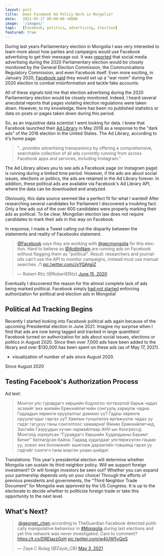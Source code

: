 ```yaml
---
layout: post
title:  Does Facebook Ad Policy Work in Mongolia?
date:   2021-05-17 00:00:00 +0800
image:  '/images/'
tags:   [Facebook, politics, advertising, election]
featured: true
---
```


During last years Parliamentary election in Mongolia I was very interested to learn more about how parties and campaigns would use Facebook advertising to get their message out. It was [reported](https://montsame.mn/en/read/226189) that social media advertising during the 2020 Parliamentary election would be closely monitored by the General Election Commission, the Communications Regulatory Commission, and even Facebook itself. Even more exciting, in January 2020, [Facebook said](https://news.mn/en/790500/) they would set up a "war room" during the 2020 election to combat misinformation and tackle fake accounts. 

All of these signals told me that election advertising during the 2020 Parliamentary election would be closely monitored. Indeed, I heard several anecdotal reports that pages violating election regulations were taken down. However, to my knowledge, there has been no published statistics or data on posts or pages taken down during this period. 

So, as an inquisitive data scientist I went looking for data. I knew that Facebook launched their [Ad Library](https://www.facebook.com/ads/library/) in May 2018 as a response to the "dark ads" of the 2016 election in the United States. The Ad Library, according to it's home page:

> "...provides advertising transparency by offering a comprehensive, searchable collection of all ads currently running from across Facebook apps and services, including Instagram."

The Ad Library allows you to see ads a Facebook page (or Instagram page) is running during a limtied time period. However, if the ads are about social issues, elections or politics, the ads are retained in the Ad Library forever. In addition, these political ads are available via Facebook's Ad Library API, where the data can be downloaded and analyzed.

Obviously, this data source seemed like a perfect fit for what I wanted! After researching several candidates for Parliament I discovered a troubling fact. Only a few ads out of the over 600 candidates were properly marking their ads as political. To be clear, Mongolian election law does not require candidates to mark their ads in this way on Facebook. 

In response, I made a Tweet calling out the disparity between the statements and reality of Facebooks statement.

<blockquote class="twitter-tweet"><p lang="en" dir="ltr"><a href="https://twitter.com/Facebook?ref\_src=twsrc%5Etfw">@Facebook</a> says they are working with <a href="https://twitter.com/gecmongolia?ref\_src=twsrc%5Etfw">@gecmongolia</a> for this election. Hard to believe as <a href="https://twitter.com/ArdiinNam?ref\_src=twsrc%5Etfw">@ArdiinNam</a> are running ads on Facebook without flagging them as &quot;political&quot;. Result: researchers and journalists can&#39;t use the API to monitor campaigns, instead must use manual searches. /1 <a href="https://t.co/JyYQAlgjiZ">pic.twitter.com/JyYQAlgjiZ</a></p>&mdash; Robert Ritz (@RobertERitz) <a href="https://twitter.com/RobertERitz/status/1272523321343651840?ref\_src=twsrc%5Etfw">June 15, 2020</a></blockquote> <script async src="https://platform.twitter.com/widgets.js" charset="utf-8"></script>

Eventually I discovered the reason for the almost complete lack of ads being marked political. Facebook simply [had not started](https://twitter.com/george\_chen/status/1272776100729372674?s=20) enforcing authorization for political and election ads in Mongolia! 

## Political Ad Tracking Begins

Recently I started looking into Facebook political ads again because of the upcoming Presidential election in June 2021. Imagine my surprise when I find that ads are now being tagged and tracked in large quantities! Facebook turned on authorization for ads about social issues, elections or politics in August 2020. Since then over 7,000 ads have been added to the library and over $130,000 has been spent on these ads (as of May 17, 2021).

- visualization of number of ads since August 2020.

Since August 2020 





## Testing Facebook's Authorization Process



Ad text:
> Монгол улс гуравдагч хөршийн бодлогоо тогтвортой барьж чадах эсэхийг энэ жилийн Ерөнхийлөгчийн сонгууль хариулж чадна. Гадаадын хөрөнгө оруулалтыг дэмжих үү? Гадны хөрөнгө оруулагчдыг гаргах уу? Хамтын түншлэлээ өргөжүүлж чадах уу гэдэг гагцхүү таны сонголтоос хамаарна! Өмнөх Ерөнхийлөгчид, Засгийн Газруудын хүчин чармайлтаар АНУ-ын Конгрессд Монголд зориулсан "Гуравдагч Хөршийн Худалдааны Баримт Бичиг" батлагдсан байна. Гадаад худалдааг улстөржүүлэн гацаах уу, эсвэл энэ боломжийг ашиглаж дараагийн түвшинд гарах уу гэдгийг сонгогч таны мэргэн ухаан шийдэг.

Translations:
This year's presidential election will determine whether Mongolia can sustain its third neighbor policy. Will we support foreign investment? Or will foreign investors be seen out? Whether you can expand your partnership depends only on your choice! Through the efforts of previous presidents and governments, the "Third Neighbor Trade Document" for Mongolia was approved by the US Congress. It is up to the electorate to decide whether to politicize foreign trade or take this opportunity to the next level.


## What's Next?



<blockquote class="twitter-tweet"><p lang="en" dir="ltr">.<a href="https://twitter.com/george\_chen?ref\_src=twsrc%5Etfw">@george\_chen</a> according to TheGuardian Facebook detected politically manipulative behaviour in <a href="https://twitter.com/hashtag/Mongolia?src=hash&amp;ref\_src=twsrc%5Etfw">#Mongolia</a> during last elections and yet this network was never investigated. Care to comment? <a href="https://t.co/DREIaxzGsH">https://t.co/DREIaxzGsH</a> <a href="https://t.co/w4jUW5yQeS">pic.twitter.com/w4jUW5yQeS</a></p>&mdash; Zaya C Bulag (@Zaya\_CB) <a href="https://twitter.com/Zaya\_CB/status/1389208684044165123?ref\_src=twsrc%5Etfw">May 3, 2021</a></blockquote> <script async src="https://platform.twitter.com/widgets.js" charset="utf-8"></script>

